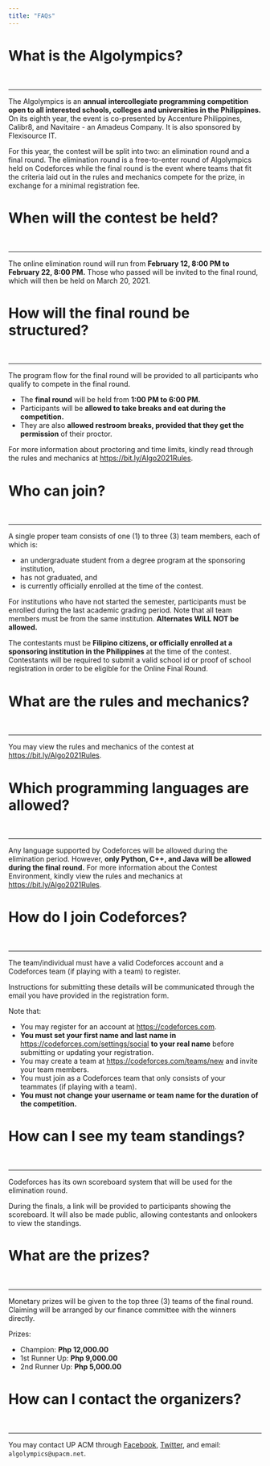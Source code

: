 ```yaml
---
title: "FAQs"
---
```


# What is the Algolympics?

<br />
<hr />

The Algolympics is an **annual intercollegiate programming competition open to all interested schools, colleges and universities in the Philippines.** On its eighth year, the event is co-presented by Accenture Philippines, Calibr8, and Navitaire - an Amadeus Company. It is also sponsored by Flexisource IT.

For this year, the contest will be split into two: an elimination round and a final round. The elimination round is a free-to-enter round of Algolympics held on Codeforces while the final round is the event where teams that fit the criteria laid out in the rules and mechanics compete for the prize, in exchange for a minimal registration fee.


# When will the contest be held?

<br />
<hr />

The online elimination round will run from **February 12, 8:00 PM to February 22, 8:00 PM.** Those who passed will be invited to the final round, which will then be held on March 20, 2021.

# How will the final round be structured?

<br />
<hr />

The program flow for the final round will be provided to all participants who qualify to compete in the final round.

- The **final round** will be held from **1:00 PM to 6:00 PM.**
- Participants will be **allowed to take breaks and eat during the competition.**
- They are also **allowed restroom breaks, provided that they get the permission** of their proctor.

For more information about proctoring and time limits, kindly read through the rules and mechanics at https://bit.ly/Algo2021Rules.


# Who can join?

<br />
<hr />

A single proper team consists of one (1) to three (3) team members, each of which is: 

- an undergraduate student from a degree program at the sponsoring institution,
- has not graduated, and
- is currently officially enrolled at the time of the contest.

For institutions who have not started the semester, participants must be enrolled during the last academic grading period. Note that all team members must be from the same institution. **Alternates WILL NOT be allowed.**

The contestants must be **Filipino citizens, or officially enrolled at a sponsoring institution in the Philippines** at the time of the contest. Contestants will be required to submit a valid school id or proof of school registration in order to be eligible for the Online Final Round.

# What are the rules and mechanics?

<br />
<hr />

You may view the rules and mechanics of the contest at https://bit.ly/Algo2021Rules.

# Which programming languages are allowed?

<br />
<hr />

Any language supported by Codeforces will be allowed during the elimination period. However, **only Python, C++, and Java will be allowed during the final round.** For more information about the Contest Environment, kindly view the rules and mechanics at https://bit.ly/Algo2021Rules.

# How do I join Codeforces?

<br />
<hr />

The team/individual must have a valid Codeforces account and a Codeforces team (if playing with a team) to register.

Instructions for submitting these details will be communicated through the email you have provided in the registration form.

Note that:

- You may register for an account at https://codeforces.com.
- **You must set your first name and last name in** https://codeforces.com/settings/social **to your real name** before submitting or updating your registration.
- You may create a team at https://codeforces.com/teams/new and invite your team members.
- You must join as a Codeforces team that only consists of your teammates (if playing with a team).
- **You must not change your username or team name for the duration of the competition.**

# How can I see my team standings?

<br />
<hr />

Codeforces has its own scoreboard system that will be used for the elimination round.

During the finals, a link will be provided to participants showing the scoreboard. It will also be made public, allowing contestants and onlookers to view the standings.

# What are the prizes?

<br />
<hr />

Monetary prizes will be given to the top three (3) teams of the final round. Claiming will be arranged by our finance committee with the winners directly.

Prizes:
- Champion: **Php 12,000.00**
- 1st Runner Up: **Php 9,000.00**
- 2nd Runner Up: **Php 5,000.00**

# How can I contact the organizers?

<br />
<hr />

You may contact UP ACM through [Facebook](https://fb.com/upacm), [Twitter](https://twitter.com/upacm), and email: `algolympics@upacm.net`.